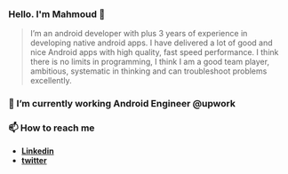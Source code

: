 ### Hello. I'm Mahmoud 👋

> I’m an android developer with plus 3 years of experience in developing native android apps. I have delivered a lot of good and nice Android apps with high quality, fast speed performance. I think there is no limits in programming, I think I am a good team player, ambitious, systematic in thinking and can troubleshoot problems excellently.
> 

### 🔭 I’m currently working Android Engineer @upwork

### 📫 How to reach me 
* [**Linkedin**](https://www.linkedin.com/in/mahmoud-ashraf-588444103/)
* [**twitter**](https://twitter.com/droidmah)
<!--
**mahmoudashrafmohamed/mahmoudashrafmohamed** is a ✨ _special_ ✨ repository because its `README.md` (this file) appears on your GitHub profile.

Here are some ideas to get you started:

- 🔭 I’m currently working on ...
- 🌱 I’m currently learning ...
- 👯 I’m looking to collaborate on ...
- 🤔 I’m looking for help with ...
- 💬 Ask me about ...
- 📫 How to reach me: ...
- 😄 Pronouns: ...
- ⚡ Fun fact: ...
-->
